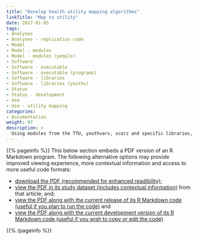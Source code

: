 ```yaml
---
title: "Develop health utility mapping algorithms"
linkTitle: "Map to utility"
date: 2017-01-05
tags:
- Analyses
- Analyses - replication code
- Model
- Model - modules
- Model - modules (people)
- Software
- Software - executable
- Software - executable (programs)
- Software - libraries
- Software - libraries (youthu)
- Status
- Status - development
- Use
- Use - utility mapping
categories:
- Documentation
weight: 97
description: >
  Using modules from the TTU, youthvars, scorz and specific libraries, we developed utility mapping algorithms from a sample of young people attending primary mental health care services.
---
```


{{% pageinfo %}}
This below section embeds a PDF version of an R Markdown program. The following alternative options may provide improved viewing experience, more contextual information and access to more useful code formats:

* [download the PDF (recommended for enhanced readibility)](https://raw.githubusercontent.com/ready4-dev/ttu_lng_aqol6_csp/main/CSP.pdf);
* [view the PDF in its study dataset (includes contextual information)](https://doi.org/10.7910/DVN/DKDIB0) from that article; and;
* [view the PDF along with the current release of its R Markdown code (useful if you plan to run the code)](https://doi.org/10.5281/zenodo.6116077) and
* [view the PDF along with the current development version of its R Markdown code (useful if you wish to copy or edit the code)](https://github.com/ready4-dev/ttu_lng_aqol6_csp/) 

{{% /pageinfo %}}

<div id="adobe-dc-view" style="width: 800px;"></div>
<script src="https://documentservices.adobe.com/view-sdk/viewer.js"></script>
<script type="text/javascript">
	document.addEventListener("adobe_dc_view_sdk.ready", function(){ 
		var adobeDCView = new AdobeDC.View({clientId: "d7d86c443e2b45c1b43c7db36ad50bf3", divId: "adobe-dc-view"});
		adobeDCView.previewFile({
			content:{location: {url: "https://raw.githubusercontent.com/ready4-dev/ttu_lng_aqol6_csp/main/CSP.pdf"}},
			metaData:{fileName: "Bodea Brochure.pdf"}
		}, {embedMode: "IN_LINE"});
	});
</script>
